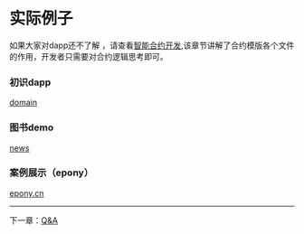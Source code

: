 # 实际例子

如果大家对dapp还不了解 ，请查看[智能合约开发](./smart_contract.md),该章节讲解了合约模版各个文件的作用，开发者只需要对合约逻辑思考即可。

### 初识dapp
[domain](../example/README.md)

### 图书demo
[news]([domain](../example/README.md))
### 案例展示（epony）
[epony.cn](epony.cn)

------------
下一章：[Q&A](./QA.md)